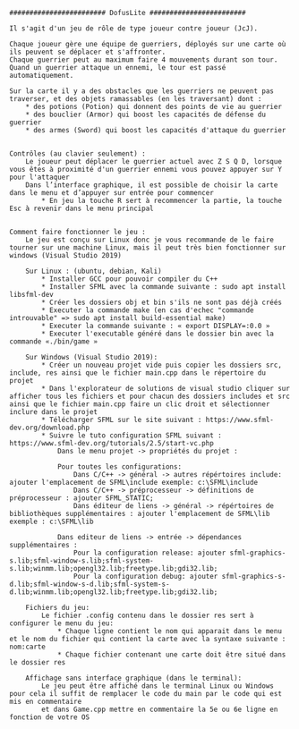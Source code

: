 	######################## DofusLite ########################

	Il s'agit d'un jeu de rôle de type joueur contre joueur (JcJ).

	Chaque joueur gère une équipe de guerriers, déployés sur une carte où ils peuvent se déplacer et s'affronter.
	Chaque guerrier peut au maximum faire 4 mouvements durant son tour.
	Quand un guerrier attaque un ennemi, le tour est passé automatiquement.

	Sur la carte il y a des obstacles que les guerriers ne peuvent pas traverser, et des objets ramassables (en les traversant) dont :
		* des potions (Potion) qui donnent des points de vie au guerrier 
		* des bouclier (Armor) qui boost les capacités de défense du guerrier 
		* des armes (Sword) qui boost les capacités d'attaque du guerrier 


	Contrôles (au clavier seulement) :
		Le joueur peut déplacer le guerrier actuel avec Z S Q D, lorsque vous êtes à proximité d'un guerrier ennemi vous pouvez appuyer sur Y pour l'attaquer
		Dans l’interface graphique, il est possible de choisir la carte dans le menu et d’appuyer sur entrée pour commencer
			* En jeu la touche R sert à recommencer la partie, la touche Esc à revenir dans le menu principal


	Comment faire fonctionner le jeu :
		Le jeu est conçu sur Linux donc je vous recommande de le faire tourner sur une machine Linux, mais il peut très bien fonctionner sur windows (Visual Studio 2019)

		Sur Linux : (ubuntu, debian, Kali)
			* Installer GCC pour pouvoir compiler du C++
			* Installer SFML avec la commande suivante : sudo apt install libsfml-dev
			* Créer les dossiers obj et bin s'ils ne sont pas déjà créés
			* Executer la commande make (en cas d'echec "commande introuvable" => sudo apt install build-essential make)
			* Executer la commande suivante : « export DISPLAY=:0.0 »
			* Executer l'executable généré dans le dossier bin avec la commande «./bin/game »

		Sur Windows (Visual Studio 2019):
			* Créer un nouveau projet vide puis copier les dossiers src, include, res ainsi que le fichier main.cpp dans le répertoire du projet
			* Dans l'explorateur de solutions de visual studio cliquer sur afficher tous les fichiers et pour chacun des dossiers includes et src ainsi que le fichier main.cpp faire un clic droit et sélectionner inclure dans le projet
			* Télécharger SFML sur le site suivant : https://www.sfml-dev.org/download.php
			* Suivre le tuto configuration SFML suivant : https://www.sfml-dev.org/tutorials/2.5/start-vc.php
				Dans le menu projet -> propriétés du projet :

				Pour toutes les configurations:
					Dans C/C++ -> général -> autres répértoires include: ajouter l'emplacement de SFML\include exemple: c:\SFML\include
					Dans C/C++ -> préprocesseur -> définitions de préprocesseur : ajouter SFML_STATIC;
					Dans éditeur de liens -> général -> répértoires de bibliothèques supplémentaires : ajouter l'emplacement de SFML\lib exemple : c:\SFML\lib

				Dans editeur de liens -> entrée -> dépendances supplémentaires :
					Pour la configuration release: ajouter sfml-graphics-s.lib;sfml-window-s.lib;sfml-system-s.lib;winmm.lib;opengl32.lib;freetype.lib;gdi32.lib;
					Pour la configuration debug: ajouter sfml-graphics-s-d.lib;sfml-window-s-d.lib;sfml-system-s-d.lib;winmm.lib;opengl32.lib;freetype.lib;gdi32.lib;

		Fichiers du jeu:
			Le fichier .config contenu dans le dossier res sert à configurer le menu du jeu:
				* Chaque ligne contient le nom qui apparait dans le menu et le nom du fichier qui contient la carte avec la syntaxe suivante : nom:carte
				* Chaque fichier contenant une carte doit être situé dans le dossier res

		Affichage sans interface graphique (dans le terminal):
			Le jeu peut être affiché dans le terminal Linux ou Windows pour cela il suffit de remplacer le code du main par le code qui est mis en commentaire
			et dans Game.cpp mettre en commentaire la 5e ou 6e ligne en fonction de votre OS